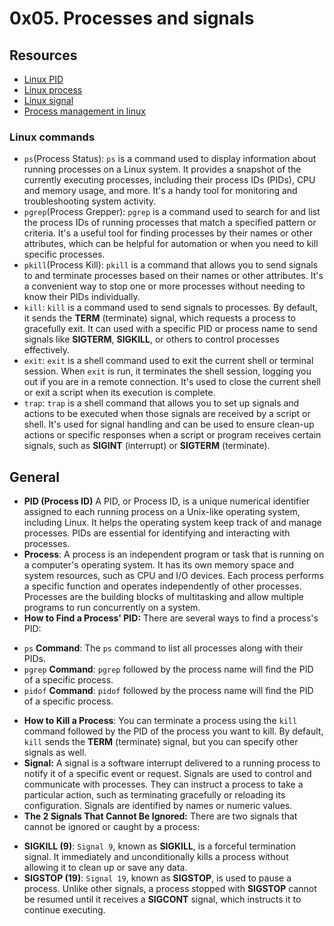 # 0x05. Processes and signals
## Resources
* [Linux PID](https://www.linfo.org/pid.html)
* [Linux process](https://www.thegeekstuff.com/2012/03/linux-processes-environment/)
* [Linux signal](https://www.educative.io/answers/what-are-linux-signals)
* [Process management in linux](https://www.digitalocean.com/community/tutorials/process-management-in-linux)
### Linux commands
* `ps`(Process Status):
`ps` is a command used to display information about running processes on a Linux system. It provides a snapshot of the currently executing processes, including their process IDs (PIDs), CPU and memory usage, and more. It's a handy tool for monitoring and troubleshooting system activity.
* `pgrep`(Process Grepper):
`pgrep` is a command used to search for and list the process IDs of running processes that match a specified pattern or criteria. It's a useful tool for finding processes by their names or other attributes, which can be helpful for automation or when you need to kill specific processes.
* `pkill`(Process Kill):
`pkill` is a command that allows you to send signals to and terminate processes based on their names or other attributes. It's a convenient way to stop one or more processes without needing to know their PIDs individually.
* `kill`:
`kill` is a command used to send signals to processes. By default, it sends the **TERM** (terminate) signal, which requests a process to gracefully exit. It can used with a specific PID or process name to send signals like **SIGTERM**, **SIGKILL**, or others to control processes effectively.
* `exit`:
`exit` is a shell command used to exit the current shell or terminal session. When `exit` is run, it terminates the shell session, logging you out if you are in a remote connection. It's used to close the current shell or exit a script when its execution is complete.
* `trap`:
`trap` is a shell command that allows you to set up signals and actions to be executed when those signals are received by a script or shell. It's used for signal handling and can be used to ensure clean-up actions or specific responses when a script or program receives certain signals, such as **SIGINT** (interrupt) or **SIGTERM** (terminate).
## General
* **PID (Process ID)**
A PID, or Process ID, is a unique numerical identifier assigned to each running process on a Unix-like operating system, including Linux. It helps the operating system keep track of and manage processes. PIDs are essential for identifying and interacting with processes.
* **Process**:
A process is an independent program or task that is running on a computer's operating system. It has its own memory space and system resources, such as CPU and I/O devices. Each process performs a specific function and operates independently of other processes. Processes are the building blocks of multitasking and allow multiple programs to run concurrently on a system.
* **How to Find a Process' PID:**
There are several ways to find a process's PID:
- `ps` **Command**: The `ps` command to list all processes along with their PIDs.
- `pgrep` **Command**: `pgrep` followed by the process name will find the PID of a specific process.
- `pidof` **Command**: `pidof` followed by the process name will find the PID of a specific process.
* **How to Kill a Process**:
You can terminate a process using the `kill` command followed by the PID of the process you want to kill. By default, `kill` sends the **TERM** (terminate) signal, but you can specify other signals as well.
* **Signal:**
A signal is a software interrupt delivered to a running process to notify it of a specific event or request. Signals are used to control and communicate with processes. They can instruct a process to take a particular action, such as terminating gracefully or reloading its configuration. Signals are identified by names or numeric values.
* **The 2 Signals That Cannot Be Ignored:**
There are two signals that cannot be ignored or caught by a process:
- **SIGKILL (9)**: `Signal 9`, known as **SIGKILL**, is a forceful termination signal. It immediately and unconditionally kills a process without allowing it to clean up or save any data.
- **SIGSTOP (19)**: `Signal 19`, known as **SIGSTOP**, is used to pause a process. Unlike other signals, a process stopped with **SIGSTOP** cannot be resumed until it receives a **SIGCONT** signal, which instructs it to continue executing.

